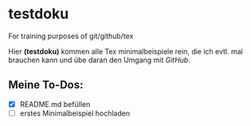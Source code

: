 # testdoku
For training purposes of git/github/tex

Hier **(testdoku)** kommen alle Tex minimalbeispiele rein, die ich evtl. mal brauchen kann und übe daran den Umgang mit *GitHub*.

## Meine To-Dos:
- [x] README.md befüllen
- [ ] erstes Minimalbeispiel hochladen
